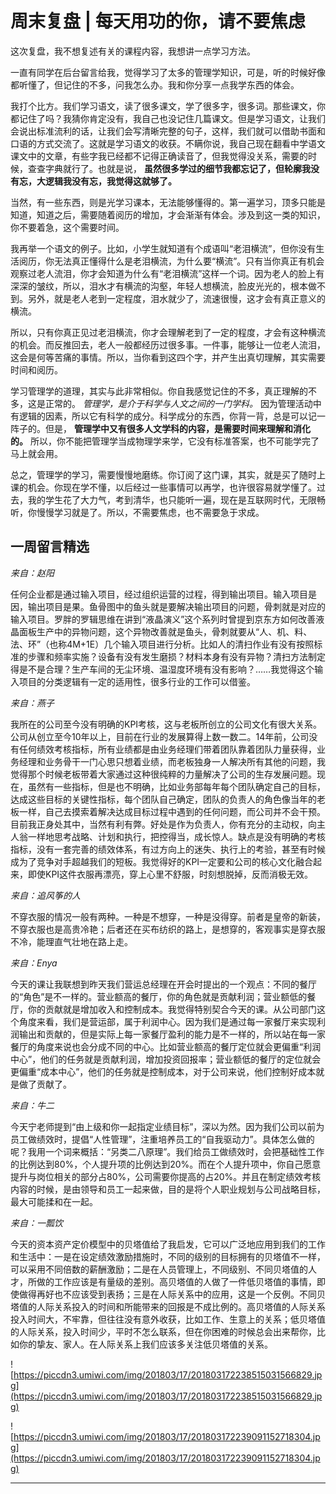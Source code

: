 # 周末复盘 | 每天用功的你，请不要焦虑

这次复盘，我不想复述有关的课程内容，我想讲一点学习方法。

一直有同学在后台留言给我，觉得学习了太多的管理学知识，可是，听的时候好像都听懂了，但记住的不多，问我怎么办。我和你分享一点我学东西的体会。

我打个比方。我们学习语文，读了很多课文，学了很多字，很多词。那些课文，你都记住了吗？我猜你肯定没有，我自己也没记住几篇课文。但是学习语文，让我们会说出标准流利的话，让我们会写清晰完整的句子，这样，我们就可以借助书面和口语的方式交流了。这就是学习语文的收获。不瞒你说，我自己现在翻看中学语文课文中的文章，有些字我已经都不记得正确读音了，但我觉得没关系，需要的时候，查查字典就行了。也就是说， **虽然很多学过的细节我都忘记了，但轮廓我没有忘，大逻辑我没有忘，我觉得这就够了。**

当然，有一些东西，则是光学习课本，无法能够懂得的。第一遍学习，顶多只能是知道，知道之后，需要随着阅历的增加，才会渐渐有体会。涉及到这一类的知识，你不要着急，这个需要时间。

我再举一个语文的例子。比如，小学生就知道有个成语叫“老泪横流”，但你没有生活阅历，你无法真正懂得什么是老泪横流，为什么要“横流”。只有当你真正有机会观察过老人流泪，你才会知道为什么有“老泪横流”这样一个词。因为老人的脸上有深深的皱纹，所以，泪水才有横流的沟壑，年轻人想横流，脸皮光光的，根本做不到。另外，就是老人老到一定程度，泪水就少了，流速很慢，这才会有真正意义的横流。

所以，只有你真正见过老泪横流，你才会理解老到了一定的程度，才会有这种横流的机会。而反推回去，老人一般都经历过很多事。一件事，能够让一位老人流泪，这会是何等苦痛的事情。所以，当你看到这四个字，并产生出真切理解，其实需要时间和阅历。

学习管理学的道理，其实与此非常相似。你自我感觉记住的不多，真正理解的不多，这是正常的。 *管理学，是介于科学与人文之间的一门学科。* 因为管理活动中有逻辑的因素，所以它有科学的成分。科学成分的东西，你背一背，总是可以记一阵子的。但是， **管理学中又有很多人文学科的内容，是需要时间来理解和消化的。** 所以，你不能把管理学当成物理学来学，它没有标准答案，也不可能学完了马上就会用。

总之，管理学的学习，需要慢慢地磨练。你订阅了这门课，其实，就是买了随时上课的机会。你现在学不懂，以后经过一些事情可以再学，也许很容易就学懂了。过去，我的学生花了大力气，考到清华，也只能听一遍，现在是互联网时代，无限畅听，你慢慢学习就是了。所以，不需要焦虑，也不需要急于求成。

## 一周留言精选

 *来自：赵阳*

任何企业都是通过输入项目，经过组织运营的过程，得到输出项目。输入项目是因，输出项目是果。鱼骨图中的鱼头就是要解决输出项目的问题，骨刺就是对应的输入项目。罗胖的罗辑思维在讲到“液晶演义”这个系列时曾提到京东方如何改善液晶面板生产中的异物问题，这个异物改善就是鱼头，骨刺就要从“人、机、料、法、环”（也称4M+1E）几个输入项目进行分析。比如人的清扫作业有没有按照标准的步骤和频率实施？设备有没有发生磨损？材料本身有没有异物？清扫方法制定得是不是合理？生产车间的无尘环境、温湿度环境有没有影响？……我觉得这个输入项目的分类逻辑有一定的适用性，很多行业的工作可以借鉴。

 *来自：燕子*

我所在的公司至今没有明确的KPI考核，这与老板所创立的公司文化有很大关系。公司从创立至今10年以上，目前在行业的发展算得上数一数二。14年前，公司没有任何绩效考核指标，所有业绩都是由业务经理们带着团队靠着团队力量获得，业务经理和业务骨干一门心思只想着业绩，而老板独身一人解决所有其他的问题，我觉得那个时候老板带着大家通过这种很纯粹的力量解决了公司的生存发展问题。现在，虽然有一些指标，但是也不明确，比如业务部每年每个团队确定自己的目标，达成这些目标的关键性指标，每个团队自己确定，团队的负责人的角色像当年的老板一样，自己去摸索着解决达成目标过程中遇到的任何问题，而公司并不会干预。目前我正身处其中，当然有利有弊。好处是作为负责人，你有充分的主动权，向主人翁一样地思考战略、计划和执行，把控得当，成长惊人。缺点是没有明确的考核指标，没有一套完善的绩效体系，有过方向上的迷失、执行上的考验，甚至有时候成为了竞争对手超越我们的短板。我觉得好的KPI一定要和公司的核心文化融合起来，即使KPI这件衣服再漂亮，穿上心里不舒服，时刻想脱掉，反而消极无效。

 *来自：追风筝的人*

不穿衣服的情况一般有两种。一种是不想穿，一种是没得穿。前者是皇帝的新装，不穿衣服也是高贵冷艳；后者还在买布纺织的路上，是想穿的，客观事实是穿衣服不冷，能理直气壮地在路上走。

 *来自：Enya*

今天的课让我联想到昨天我们营运总经理在开会时提出的一个观点：不同的餐厅的“角色”是不一样的。营业额高的餐厅，你的角色就是贡献利润；营业额低的餐厅，你的贡献就是增加收入和控制成本。我觉得特别契合今天的课。从公司部门这个角度来看，我们是营运部，属于利润中心。因为我们是通过每一家餐厅来实现利润输出和贡献的，但是实际上每一家餐厅盈利的能力是不一样的，所以站在每一家餐厅的角度来说也会分成不同的中心。比如营业额高的餐厅定位就会更偏重“利润中心”，他们的任务就是贡献利润，增加投资回报率；营业额低的餐厅的定位就会更偏重“成本中心”，他们的任务就是控制成本，对于公司来说，他们控制好成本就是做了贡献了。

 *来自：牛二*

今天宁老师提到“由上级和你一起指定业绩目标”，深以为然。因为我们公司以前为员工做绩效时，提倡“人性管理”，注重培养员工的“自我驱动力”。具体怎么做的呢？我用一个词来概括：“另类二八原理”。我们给员工做绩效时，会把基础性工作的比例达到80%，个人提升项的比例达到20%。而在个人提升项中，你自己愿意提升与岗位相关的部分占80%，公司需要你提高的占20%。并且在制定绩效考核内容的时候，是由领导和员工一起来做，目的是将个人职业规划与公司战略目标，最大可能揉和在一起。

 *来自：一瓢饮*

今天的资本资产定价模型中的贝塔值给了我启发，它可以广泛地应用到我们的工作和生活中：一是在设定绩效激励措施时，不同的级别的目标拥有的贝塔值不一样，可以采用不同倍数的薪酬激励；二是在人员管理上，不同级别、不同贝塔值的人才，所做的工作应该是有量级的差别。高贝塔值的人做了一件低贝塔值的事情，即使做得再好也不应该受到表扬；三是在人际关系中的应用，这是一个反例。不同贝塔值的人际关系投入的时间和所能带来的回报是不成比例的。高贝塔值的人际关系投入时间大，不牢靠，但往往没有意外收获，比如工作、生意上的关系；低贝塔值的人际关系，投入时间少，平时不怎么联系，但在你困难的时候总会出来帮你，比如你的挚友、家人。在人际关系上我们应该多关注低贝塔值的关系。

![https://piccdn3.umiwi.com/img/201803/17/201803172238515031566829.jpg](https://piccdn3.umiwi.com/img/201803/17/201803172238515031566829.jpg)

![https://piccdn3.umiwi.com/img/201803/17/201803172239091152718304.jpg](https://piccdn3.umiwi.com/img/201803/17/201803172239091152718304.jpg)

---
